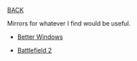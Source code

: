
[BACK](..)

Mirrors for whatever I find would be useful.

- [Better Windows](./better-windows)

- [Battlefield 2](https://mega.nz/file/mbxARDhT#Bn4d_N7vq3Wq95hk7pFMy6xvpm52cJmJWFSrR34U8OI)